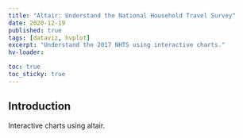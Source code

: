 ```yaml
---
title: "Altair: Understand the National Household Travel Survey"
date: 2020-12-19
published: true
tags: [dataviz, hvplot]
excerpt: "Understand the 2017 NHTS using interactive charts."
hv-loader:

toc: true
toc_sticky: true
---
```

## Introduction
Interactive charts using altair.
